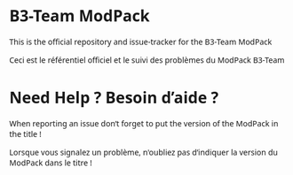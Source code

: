 <!DOCTYPE html>
<html lang="en" data-color-mode="auto" data-light-theme="light" data-dark-theme="dark" data-a11y-animated-images="system">

<body lang=FR style='tab-interval:35.4pt;word-wrap:break-word'>

<div class=WordSection1>

<h1><span lang=EN style='font-family:"Segoe UI",sans-serif;mso-fareast-font-family:
"Times New Roman";mso-ansi-language:EN'>B3-Team <span class=SpellE>ModPack</span><o:p></o:p></span></h1>

<p><span lang=EN style='font-size:10.5pt;font-family:"Segoe UI",sans-serif;
mso-ansi-language:EN'>This is the official repository and issue-tracker for the
B3-Team <span class=SpellE>ModPack</span><o:p></o:p></span></p>

<p><span style='font-size:10.5pt;font-family:"Segoe UI",sans-serif'>Ceci est le
référentiel officiel et le suivi des problèmes du <span class=SpellE>ModPack</span>
B3-Team<o:p></o:p></span></p>

<h1><span lang=EN style='font-family:"Segoe UI",sans-serif;mso-fareast-font-family:
"Times New Roman";mso-ansi-language:EN'>Need <span class=GramE>Help ?</span> <span
class=SpellE>Besoin</span> <span class=SpellE><span class=GramE>d’aide</span></span><span
class=GramE> ?</span><o:p></o:p></span></h1>

<p class=MsoNormal><span lang=EN style='font-size:10.5pt;font-family:"Segoe UI",sans-serif;
mso-ansi-language:EN'>When reporting an issue don’t forget to put the version
of the <span class=SpellE>ModPack</span> in the <span class=GramE>title !</span><o:p></o:p></span></p>

<p class=MsoNormal><span style='font-size:10.5pt;font-family:"Segoe UI",sans-serif'>Lorsque
vous signalez un problème, n'oubliez pas d’indiquer la version du <span
class=SpellE>ModPack</span> dans le titre !<o:p></o:p></span></p>

<p class=MsoNormal><o:p>&nbsp;</o:p></p>

</div>

</body>

</html>
